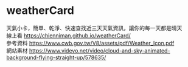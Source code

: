 # weatherCard
天氣小卡，簡單、乾淨、快速查找近三天天氣資訊，讓你的每一天都是晴天<br>
線上看
https://chienniman.github.io/weatherCard/<br>
參考資料
https://www.cwb.gov.tw/V8/assets/pdf/Weather_Icon.pdf<br>
網站素材
https://www.videvo.net/video/cloud-and-sky-animated-background-flying-straight-up/578635/
